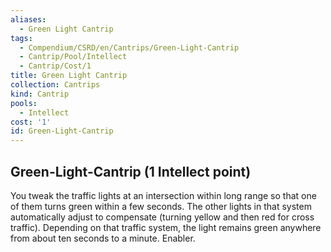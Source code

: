```yaml
---
aliases:
  - Green Light Cantrip
tags:
  - Compendium/CSRD/en/Cantrips/Green-Light-Cantrip
  - Cantrip/Pool/Intellect
  - Cantrip/Cost/1
title: Green Light Cantrip
collection: Cantrips
kind: Cantrip
pools:
  - Intellect
cost: '1'
id: Green-Light-Cantrip
---
```

## Green-Light-Cantrip (1 Intellect point)  
You tweak the traffic lights at an intersection within long range so that one of them turns green within a few seconds. The other lights in that system automatically adjust to compensate (turning yellow and then red for cross traffic). Depending on that traffic system, the light remains green anywhere from about ten seconds to a minute. Enabler.  
  
